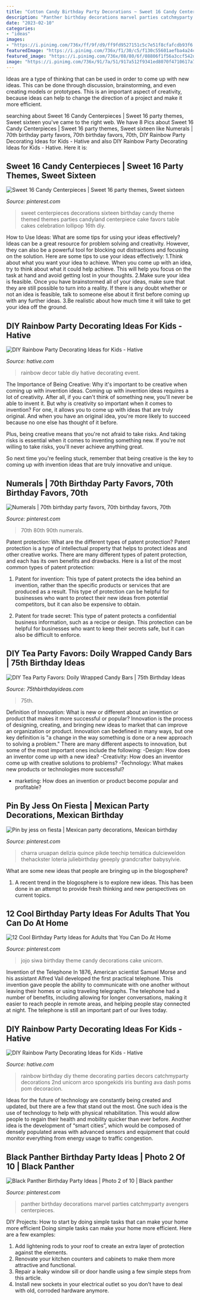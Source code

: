 ```yaml
---
title: "Cotton Candy Birthday Party Decorations ~ Sweet 16 Candy Centerpieces"
description: "Panther birthday decorations marvel parties catchmyparty avengers centerpieces"
date: "2023-02-10"
categories:
- "ideas"
images:
- "https://i.pinimg.com/736x/ff/9f/d9/ff9fd9527151c5c7e51f8cfafcdb93f6.jpg"
featuredImage: "https://i.pinimg.com/736x/f1/30/c5/f130c55601aefba4a24c1be3201f2ddf--sweet-sixteen-centerpieces-sweet-sixteen-party-decorations.jpg"
featured_image: "https://i.pinimg.com/736x/08/80/6f/08806f1f56a3ccf542d0f3915d61ff4a.jpg"
image: "https://i.pinimg.com/736x/91/7a/51/917a512f9341ed8070f4710617a7704f--monogram-cookies-cookie-icing.jpg"
---
```



Ideas are a type of thinking that can be used in order to come up with new ideas. This can be done through discussion, brainstorming, and even creating models or prototypes. This is an important aspect of creativity, because ideas can help to change the direction of a project and make it more efficient.

	

		
searching about Sweet 16 Candy Centerpieces | Sweet 16 party themes, Sweet sixteen you've came to the right web. We have 8 Pics about Sweet 16 Candy Centerpieces | Sweet 16 party themes, Sweet sixteen like Numerals | 70th birthday party favors, 70th birthday favors, 70th, DIY Rainbow Party Decorating Ideas for Kids - Hative and also DIY Rainbow Party Decorating Ideas for Kids - Hative. Here it is:
		
    
## Sweet 16 Candy Centerpieces | Sweet 16 Party Themes, Sweet Sixteen

<img loading=lazy src="https://i.pinimg.com/736x/f1/30/c5/f130c55601aefba4a24c1be3201f2ddf--sweet-sixteen-centerpieces-sweet-sixteen-party-decorations.jpg" onerror="this.onerror=null;this.src='https://tse2.mm.bing.net/th?id=OIP._6LbAt1PX2EspAUvIPrcEAHaLD&amp;pid=15.1';" alt="Sweet 16 Candy Centerpieces | Sweet 16 party themes, Sweet sixteen">

_Source: pinterest.com_

>sweet centerpieces decorations sixteen birthday candy theme themed themes parties candyland centerpiece cake favors table cakes celebration lollipop 16th diy. 

	

How to Use Ideas: What are some tips for using your ideas effectively?
Ideas can be a great resource for problem solving and creativity. However, they can also be a powerful tool for blocking out distractions and focusing on the solution. Here are some tips to use your ideas effectively:
1.Think about what you want your idea to achieve. When you come up with an idea, try to think about what it could help achieve. This will help you focus on the task at hand and avoid getting lost in your thoughts.
2.Make sure your idea is feasible. Once you have brainstormed all of your ideas, make sure that they are still possible to turn into a reality. If there is any doubt whether or not an idea is feasible, talk to someone else about it first before coming up with any further ideas.
3.Be realistic about how much time it will take to get your idea off the ground.

    
## DIY Rainbow Party Decorating Ideas For Kids - Hative

<img loading=lazy src="https://hative.com/wp-content/uploads/2014/11/diy-rainbow-party-decorating-ideas/5-rainbow-table-decor.jpg" onerror="this.onerror=null;this.src='https://tse1.mm.bing.net/th?id=OIP.nMuxdESfSZj1uaUReL2v-AHaLI&amp;pid=15.1';" alt="DIY Rainbow Party Decorating Ideas for Kids - Hative">

_Source: hative.com_

>rainbow decor table diy hative decorating event. 

	

The Importance of Being Creative: Why it's important to be creative when coming up with invention ideas.
Coming up with invention ideas requires a lot of creativity. After all, if you can't think of something new, you'll never be able to invent it.
But why is creativity so important when it comes to invention? For one, it allows you to come up with ideas that are truly original. And when you have an original idea, you're more likely to succeed because no one else has thought of it before.

Plus, being creative means that you're not afraid to take risks. And taking risks is essential when it comes to inventing something new. If you're not willing to take risks, you'll never achieve anything great.

So next time you're feeling stuck, remember that being creative is the key to coming up with invention ideas that are truly innovative and unique.

    
## Numerals | 70th Birthday Party Favors, 70th Birthday Favors, 70th

<img loading=lazy src="https://i.pinimg.com/736x/91/7a/51/917a512f9341ed8070f4710617a7704f--monogram-cookies-cookie-icing.jpg" onerror="this.onerror=null;this.src='https://tse4.mm.bing.net/th?id=OIP.Xni42bzdk7c54r5e10rGUgHaLD&amp;pid=15.1';" alt="Numerals | 70th birthday party favors, 70th birthday favors, 70th">

_Source: pinterest.com_

>70th 80th 90th numerals. 

	

Patent protection: What are the different types of patent protection?
Patent protection is a type of intellectual property that helps to protect ideas and other creative works. There are many different types of patent protection, and each has its own benefits and drawbacks. Here is a list of the most common types of patent protection:
1) Patent for invention: This type of patent protects the idea behind an invention, rather than the specific products or services that are produced as a result. This type of protection can be helpful for businesses who want to protect their new ideas from potential competitors, but it can also be expensive to obtain.

2) Patent for trade secret: This type of patent protects a confidential business information, such as a recipe or design. This protection can be helpful for businesses who want to keep their secrets safe, but it can also be difficult to enforce.

    
## DIY Tea Party Favors: Doily Wrapped Candy Bars | 75th Birthday Ideas

<img loading=lazy src="https://www.75thbirthdayideas.com/wp-content/uploads/2014/03/db55303306994d9d7708fa8a496d3149.jpg" onerror="this.onerror=null;this.src='https://tse2.mm.bing.net/th?id=OIP.DvP61oKXHx9_WV6bYauY2wHaLH&amp;pid=15.1';" alt="DIY Tea Party Favors: Doily Wrapped Candy Bars | 75th Birthday Ideas">

_Source: 75thbirthdayideas.com_

>75th. 

	

Definition of Innovation: What is new or different about an invention or product that makes it more successful or popular?
Innovation is the process of designing, creating, and bringing new ideas to market that can improve an organization or product. Innovation can bedefined in many ways, but one key definition is "a change in the way something is done or a new approach to solving a problem." 
There are many different aspects to innovation, but some of the most important ones include the following: 
-Design: How does an inventor come up with a new idea? 
-Creativity: How does an inventor come up with creative solutions to problems? 
-Technology: What makes new products or technologies more successful? 
- marketing: How does an invention or product become popular and profitable?

    
## Pin By Jess On Fiesta | Mexican Party Decorations, Mexican Birthday

<img loading=lazy src="https://i.pinimg.com/736x/31/ca/8b/31ca8b0dcb667de3bf5a230e4497ee13.jpg" onerror="this.onerror=null;this.src='https://tse2.mm.bing.net/th?id=OIP.5_In7imTOQQudk_itWlRiAHaJ3&amp;pid=15.1';" alt="Pin by jess on fiesta | Mexican party decorations, Mexican birthday">

_Source: pinterest.com_

>charra uruapan delizia quince pikde teechip temática dulcieweldon thehackster loteria juliebirthday geeeply grandcrafter babysylvie. 

	

What are some new ideas that people are bringing up in the blogosphere?
1. A recent trend in the blogosphere is to explore new ideas. This has been done in an attempt to provide fresh thinking and new perspectives on current topics.

    
## 12 Cool Birthday Party Ideas For Adults That You Can Do At Home

<img loading=lazy src="https://i.pinimg.com/736x/08/80/6f/08806f1f56a3ccf542d0f3915d61ff4a.jpg" onerror="this.onerror=null;this.src='https://tse4.mm.bing.net/th?id=OIP.fkNxLmvQF0q38W2vDlSUEgHaLE&amp;pid=15.1';" alt="12 Cool Birthday Party Ideas for Adults that You Can Do At Home">

_Source: pinterest.com_

>jojo siwa birthday theme candy decorations cake unicorn. 

	

Invention of the Telephone
In 1876, American scientist Samuel Morse and his assistant Alfred Vail developed the first practical telephone. This invention gave people the ability to communicate with one another without leaving their homes or using traveling telegraphs. The telephone had a number of benefits, including allowing for longer conversations, making it easier to reach people in remote areas, and helping people stay connected at night. The telephone is still an important part of our lives today.

    
## DIY Rainbow Party Decorating Ideas For Kids - Hative

<img loading=lazy src="https://hative.com/wp-content/uploads/2014/11/diy-rainbow-party-decorating-ideas/9-rainbow-wall-decors.jpg" onerror="this.onerror=null;this.src='https://tse3.mm.bing.net/th?id=OIP.xzvMCHYn0YUqLiz5Vc2PVAHaLL&amp;pid=15.1';" alt="DIY Rainbow Party Decorating Ideas for Kids - Hative">

_Source: hative.com_

>rainbow birthday diy theme decorating parties decors catchmyparty decorations 2nd unicorn arco spongekids iris bunting ava dash poms pom decoracion. 

	

Ideas for the future of technology are constantly being created and updated, but there are a few that stand out the most. One such idea is the use of technology to help with physical rehabilitation. This would allow people to regain their health and mobility quicker than ever before. Another idea is the development of “smart cities”, which would be composed of densely populated areas with advanced sensors and equipment that could monitor everything from energy usage to traffic congestion.

    
## Black Panther Birthday Party Ideas | Photo 2 Of 10 | Black Panther

<img loading=lazy src="https://i.pinimg.com/736x/ff/9f/d9/ff9fd9527151c5c7e51f8cfafcdb93f6.jpg" onerror="this.onerror=null;this.src='https://tse1.mm.bing.net/th?id=OIP.mlanmpiBZOcx9bTf6Z6bCQAAAA&amp;pid=15.1';" alt="Black Panther Birthday Party Ideas | Photo 2 of 10 | Black panther">

_Source: pinterest.com_

>panther birthday decorations marvel parties catchmyparty avengers centerpieces. 

	

DIY Projects: How to start by doing simple tasks that can make your home more efficient
Doing simple tasks can make your home more efficient. Here are a few examples:
1. Add lightening rods to your roof to create an extra layer of protection against the elements.
2. Renovate your kitchen counters and cabinets to make them more attractive and functional.
3. Repair a leaky window sill or door handle using a few simple steps from this article. 
4. Install new sockets in your electrical outlet so you don’t have to deal with old, corroded hardware anymore.

